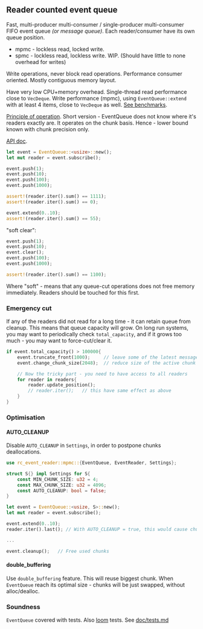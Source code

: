 ## Reader counted event queue

Fast, multi-producer multi-consumer / single-producer multi-consumer FIFO event queue _(or message queue)_. Each reader/consumer
have its own queue position.

- mpmc - lockless read, locked write.
- spmc - lockless read, lockless write. WIP. (Should have little to none overhead for writes)

Write operations, never block read operations. Performance consumer oriented. Mostly contiguous memory layout.

Have very low CPU+memory overhead. Single-thread read performance close to `VecDeque`. 
Write performance (mpmc), using `EventQueue::extend` with at least 4 items, close to `VecDeque` as well. [See benchmarks](doc/benchmarks.md).

[Principle of operation](doc/principal-of-operation.md). Short version - EventQueue does not know where it's readers exactly are. 
It operates on the chunk basis. Hence - lower bound known with chunk precision only.

[API doc](https://docs.rs/rc_event_queue/).

```rust
let event = EventQueue::<usize>::new();
let mut reader = event.subscribe();

event.push(1);
event.push(10);
event.push(100);
event.push(1000);

assert!(reader.iter().sum() == 1111);
assert!(reader.iter().sum() == 0);

event.extend(0..10);
assert!(reader.iter().sum() == 55);
```

"soft clear":
```rust
event.push(1);
event.push(10);
event.clear();
event.push(100);
event.push(1000);

assert!(reader.iter().sum() == 1100);
```
Where "soft" - means that any queue-cut operations does not free memory immediately. Readers should be touched for this first.

### Emergency cut

If any of the readers did not read for a long time - it can retain queue from cleanup.
This means that queue capacity will grow. On long run systems, you may want to periodically check `total_capacity`, 
and if it grows too much - you may want to force-cut/clear it.

```rust
if event.total_capacity() > 100000{
    event.truncate_front(1000);     // leave some of the latest messages to read
    event.change_chunk_size(2048);  // reduce size of the active chunk

    // Now the tricky part - you need to have access to all readers
    for reader in readers{
        reader.update_position();
        // reader.iter();   // this have same effect as above
    }
}

```

### Optimisation

#### AUTO_CLEANUP

Disable `AUTO_CLEANUP` in `Settings`, in order to postpone chunks deallocations.

```rust
use rc_event_reader::mpmc::{EventQueue, EventReader, Settings};

struct S{} impl Settings for S{
    const MIN_CHUNK_SIZE: u32 = 4;
    const MAX_CHUNK_SIZE: u32 = 4096;
    const AUTO_CLEANUP: bool = false;
}

let event = EventQueue::<usize, S>::new();
let mut reader = event.subscribe();

event.extend(0..10);
reader.iter().last(); // With AUTO_CLEANUP = true, this would cause chunk deallocation

...

event.cleanup();   // Free used chunks
```
#### double_buffering

Use `double_buffering` feature. This will reuse biggest chunk. When `EventQueue` reach its optimal size - chunks will be just swapped,
without alloc/dealloc.

### Soundness

`EventQueue` covered with tests. Also [loom](https://github.com/tokio-rs/loom) tests. See [doc/tests.md](doc/tests.md)
